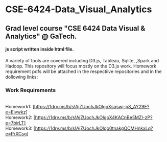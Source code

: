# CSE-6424-Data_Visual_Analytics
## Grad level course "CSE 6424 Data Visual & Analytics" @ GaTech. 
#### js script written inside html file.
A variety of tools are covered including D3.js, Tableau, Sqlite, ,Spark and Hadoop. This repository will focus mostly on the D3.js work. Homework requirement pdfs will be attached in the respectiive repositories and in the dollowing links:
<br/>
### Work Requirements
<br/> Homework1: [https://1drv.ms/b/s!AjZUochJkOlgoXsqswj-p8_AY29E?e=Ejvwkz]
<br/> Homework2: [https://1drv.ms/b/s!AjZUochJkOlgoX4KACnBe5MZl-zP?e=7birLT]
<br/> Homework3: [https://1drv.ms/b/s!AjZUochJkOlgo0tnakgQCMHnkxLq?e=PrXCsg]

